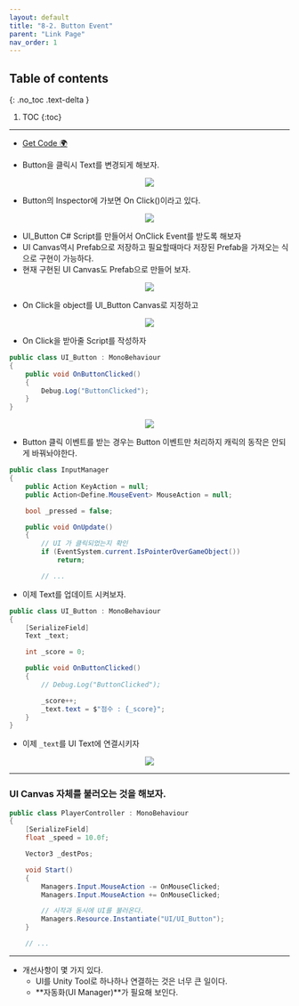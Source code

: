 ```yaml
---
layout: default
title: "8-2. Button Event"
parent: "Link Page"
nav_order: 1
---
```


## Table of contents
{: .no_toc .text-delta }

1. TOC
{:toc}

---

* [Get Code 🌍](https://github.com/EasyCoding-7/unity_tutorials/tree/8.2)

* Button을 클릭시 Text를 변경되게 해보자.

<p align="center">
  <img src="https://taehyungs-programming-blog.github.io/blog/assets/images/csharp/unity/unity-8-2-1.png"/>
</p>

* Button의 Inspector에 가보면 On Click()이라고 있다.

<p align="center">
  <img src="https://taehyungs-programming-blog.github.io/blog/assets/images/csharp/unity/unity-8-2-2.png"/>
</p>

* UI_Button C# Script를 만들어서 OnClick Event를 받도록 해보자
* UI Canvas역시 Prefab으로 저장하고 필요할때마다 저장된 Prefab을 가져오는 식으로 구현이 가능하다.
* 현재 구현된 UI Canvas도 Prefab으로 만들어 보자.

<p align="center">
  <img src="https://taehyungs-programming-blog.github.io/blog/assets/images/csharp/unity/unity-8-2-3.png"/>
</p>

* On Click을 object를 UI_Button Canvas로 지정하고

<p align="center">
  <img src="https://taehyungs-programming-blog.github.io/blog/assets/images/csharp/unity/unity-8-2-4.png"/>
</p>

* On Click을 받아줄 Script를 작성하자

```csharp
public class UI_Button : MonoBehaviour
{
    public void OnButtonClicked()
    {
        Debug.Log("ButtonClicked");
    }
}
```

<p align="center">
  <img src="https://taehyungs-programming-blog.github.io/blog/assets/images/csharp/unity/unity-8-2-5.png"/>
</p>

* Button 클릭 이벤트를 받는 경우는 Button 이벤트만 처리하지 캐릭의 동작은 안되게 바꿔놔야한다.

```csharp
public class InputManager
{
    public Action KeyAction = null;
    public Action<Define.MouseEvent> MouseAction = null;

    bool _pressed = false;

    public void OnUpdate()
    {
        // UI 가 클릭되었는지 확인
        if (EventSystem.current.IsPointerOverGameObject())
            return;

        // ...
```

* 이제 Text를 업데이트 시켜보자.

```csharp
public class UI_Button : MonoBehaviour
{
    [SerializeField]
    Text _text;

    int _score = 0;

    public void OnButtonClicked()
    {
        // Debug.Log("ButtonClicked");

        _score++;
        _text.text = $"점수 : {_score}";
    }
}
```

* 이제 `_text`를 UI Text에 연결시키자

<p align="center">
  <img src="https://taehyungs-programming-blog.github.io/blog/assets/images/csharp/unity/unity-8-2-6.png"/>
</p>

---

### UI Canvas 자체를 불러오는 것을 해보자.

```csharp
public class PlayerController : MonoBehaviour
{
    [SerializeField]
    float _speed = 10.0f;

	Vector3 _destPos;

    void Start()
    {
		Managers.Input.MouseAction -= OnMouseClicked;
		Managers.Input.MouseAction += OnMouseClicked;

        // 시작과 동시에 UI를 불러온다.
		Managers.Resource.Instantiate("UI/UI_Button");
	}

    // ...
```

---

* 개선사항이 몇 가지 있다.
    * UI를 Unity Tool로 하나하나 연결하는 것은 너무 큰 일이다.
    * **자동화(UI Manager)**가 필요해 보인다. 
